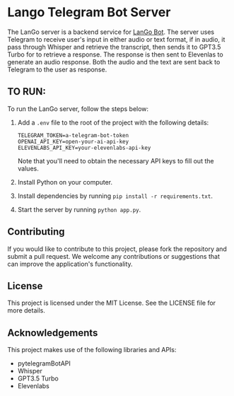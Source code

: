 # Lango Telegram Bot Server

The LanGo server is a backend service for [LanGo Bot](http://t.me/LanGoAI_bot). The server uses Telegram to receive user's input in either audio or text format, if in audio, it pass through Whisper and retrieve the transcript, then sends it to GPT3.5 Turbo for to retrieve a response. The response is then sent to Elevenlas to generate an audio response. Both the audio and the text are sent back to Telegram to the user as response.

## TO RUN:

To run the LanGo server, follow the steps below:

1. Add a `.env` file to the root of the project with the following details:
    ```
    TELEGRAM_TOKEN=a-telegram-bot-token
    OPENAI_API_KEY=open-your-ai-api-key
    ELEVENLABS_API_KEY=your-elevenlabs-api-key
    ```
   Note that you'll need to obtain the necessary API keys to fill out the values.

2. Install Python on your computer.

3. Install dependencies by running `pip install -r requirements.txt`.

4. Start the server by running `python app.py`.

## Contributing

If you would like to contribute to this project, please fork the repository and submit a pull request. We welcome any contributions or suggestions that can improve the application's functionality.

## License

This project is licensed under the MIT License. See the LICENSE file for more details.

## Acknowledgements

This project makes use of the following libraries and APIs:

- pytelegramBotAPI
- Whisper
- GPT3.5 Turbo
- Elevenlabs
